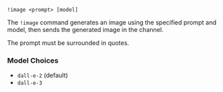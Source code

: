```plaintext
!image <prompt> [model]
```

The `!image` command generates an image using the specified prompt and model, then sends the generated image in the channel.

The prompt must be surrounded in quotes.

### Model Choices
- `dall-e-2` (default)
- `dall-e-3`